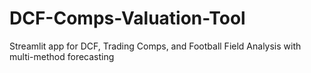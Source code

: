 # DCF-Comps-Valuation-Tool
Streamlit app for DCF, Trading Comps, and Football Field Analysis with multi-method forecasting
